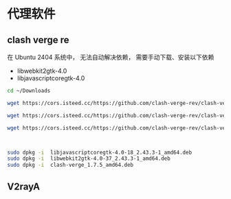 # 代理软件

## clash verge re

在 Ubuntu 2404 系统中， 无法自动解决依赖， 需要手动下载、安装以下依赖

- libwebkit2gtk-4.0
- libjavascriptcoregtk-4.0


```bash
cd ~/Downloads

wget https://cors.isteed.cc/https://github.com/clash-verge-rev/clash-verge-rev/releases/download/dependencies/libwebkit2gtk-4.0-37_2.43.3-1_amd64.deb

wget https://cors.isteed.cc/https://github.com/clash-verge-rev/clash-verge-rev/releases/download/dependencies/libjavascriptcoregtk-4.0-18_2.43.3-1_amd64.deb

wget https://cors.isteed.cc/https://github.com/clash-verge-rev/clash-verge-rev/releases/download/v1.7.5/clash-verge_1.7.5_amd64.deb



sudo dpkg -i  libjavascriptcoregtk-4.0-18_2.43.3-1_amd64.deb
sudo dpkg -i  libwebkit2gtk-4.0-37_2.43.3-1_amd64.deb
sudo dpkg -i  clash-verge_1.7.5_amd64.deb
```

## V2rayA

```Bash

```



